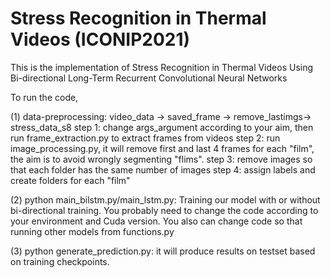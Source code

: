 # Stress Recognition in Thermal Videos (ICONIP2021)

This is the implementation of Stress Recognition in Thermal Videos Using Bi-directional Long-Term Recurrent Convolutional Neural Networks

To run the code, 

(1) data-preprocessing: video_data -> saved_frame -> remove_lastimgs-> stress_data_s8
		step 1: change args_argument according to your aim, then run frame_extraction.py to 		extract frames from videos
		step 2: run image_processing.py, it will remove first and last 4 frames for each 		"film", the aim is to avoid wrongly segmenting "flims".
		step 3: remove images so that each folder has the same number of images
		step 4: assign labels and create folders for each "film"
    
(2) python main_bilstm.py/main_lstm.py: Training our model with or without bi-directional training. You probably need to change the code according to your environment and Cuda version. You also can change code so that running other models from functions.py

(3) python generate_prediction.py: it will produce results on testset based on training checkpoints.
  
	 



